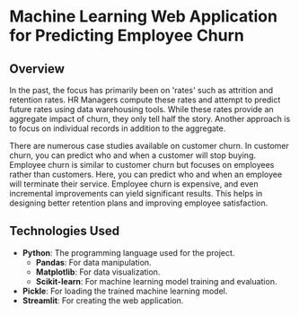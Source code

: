 # Machine Learning Web Application for Predicting Employee Churn

## Overview

In the past, the focus has primarily been on 'rates' such as attrition and retention rates. HR Managers compute these rates and attempt to predict future rates using data warehousing tools. While these rates provide an aggregate impact of churn, they only tell half the story. Another approach is to focus on individual records in addition to the aggregate.

There are numerous case studies available on customer churn. In customer churn, you can predict who and when a customer will stop buying. Employee churn is similar to customer churn but focuses on employees rather than customers. Here, you can predict who and when an employee will terminate their service. Employee churn is expensive, and even incremental improvements can yield significant results. This helps in designing better retention plans and improving employee satisfaction.

 ## Technologies Used

- **Python**: The programming language used for the project.
  - **Pandas**: For data manipulation.
  - **Matplotlib**: For data visualization.
  - **Scikit-learn**: For machine learning model training and evaluation.
- **Pickle**: For loading the trained machine learning model.
- **Streamlit**: For creating the web application.

